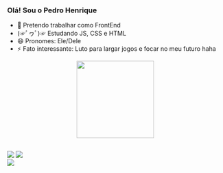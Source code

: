 ### Olá! Sou o Pedro Henrique

- 🙌 Pretendo trabalhar como FrontEnd
- (☞ﾟヮﾟ)☞ Estudando JS, CSS e HTML
- 😄 Pronomes: Ele/Dele
- ⚡ Fato interessante: Luto para largar jogos e focar no meu futuro haha

<div align="center">
  <a href="https://github.com/pedrodev9">
  <img height="180em" src="https://github-readme-stats.vercel.app/api?username=pedrodev9&show_icons=true&theme=aura&include_all_commits=false&count_private=true"/>
</div>
  
##
    
<div>
     
 <a href="https://discord.gg/Predro_Agiota" target="_blank"><img src="https://img.shields.io/badge/Discord-7289DA?style=for-the-badge&logo=discord&logoColor=white" target="_blank"></a> 
  <a href = "mailto:pedro15henrique2016@gmail.com"><img src="https://img.shields.io/badge/-Gmail-%23333?style=for-the-badge&logo=gmail&logoColor=white" target="_blank"></a>  
  <a href="https://www.linkedin.com/in/pedro-henrique-marques-da-silva-75bb55167/" target="_blank"><img src="https://img.shields.io/badge/-LinkedIn-%230077B5?style=for-the-badge&logo=linkedin&logoColor=white" target="_blank"></a> 
  
<div>
